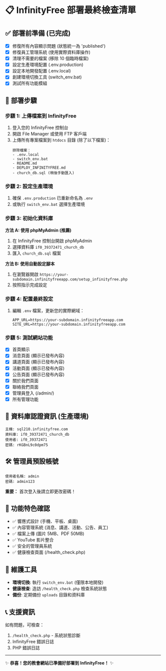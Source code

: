 # 📋 InfinityFree 部署最終檢查清單

## ✅ 部署前準備 (已完成)
- [x] 修復所有內容顯示問題 (狀態統一為 'published')
- [x] 修復員工管理系統 (使用實際資料庫操作)
- [x] 清理不需要的檔案 (移除 10 個臨時檔案)
- [x] 設定生產環境配置 (.env.production)
- [x] 設定本地開發配置 (.env.local)
- [x] 創建環境切換工具 (switch_env.bat)
- [x] 測試所有功能模組

## 🚀 部署步驟

### 步驟 1: 上傳檔案到 InfinityFree
1. 登入您的 InfinityFree 控制台
2. 開啟 File Manager 或使用 FTP 客戶端
3. 上傳所有專案檔案到 `htdocs` 目錄 (除了以下檔案)：
   ```
   排除檔案：
   - .env.local
   - switch_env.bat
   - README.md
   - DEPLOY_INFINITYFREE.md
   - church_db.sql (稍後手動匯入)
   ```

### 步驟 2: 設定生產環境
1. 確保 `.env.production` 已重新命名為 `.env`
2. 或執行 `switch_env.bat` 選擇生產環境

### 步驟 3: 初始化資料庫
**方法 A: 使用 phpMyAdmin (推薦)**
1. 在 InfinityFree 控制台開啟 phpMyAdmin
2. 選擇資料庫 `if0_39372471_church_db`
3. 匯入 `church_db.sql` 檔案

**方法 B: 使用自動設定腳本**
1. 在瀏覽器開啟 `https://your-subdomain.infinityfreeapp.com/setup_infinityfree.php`
2. 按照指示完成設定

### 步驟 4: 配置最終設定
1. 編輯 `.env` 檔案，更新您的實際網域：
   ```
   APP_URL=https://your-subdomain.infinityfreeapp.com
   SITE_URL=https://your-subdomain.infinityfreeapp.com
   ```

### 步驟 5: 測試網站功能
- [x] 首頁顯示
- [x] 消息頁面 (顯示已發布內容)
- [x] 講道頁面 (顯示已發布內容)
- [x] 活動頁面 (顯示已發布內容)
- [x] 公告頁面 (顯示已發布內容)
- [x] 關於我們頁面
- [x] 聯絡我們頁面
- [x] 管理員登入 (/admin/)
- [x] 所有管理功能

## 📂 資料庫認證資訊 (生產環境)
```
主機: sql210.infinityfree.com
資料庫: if0_39372471_church_db
使用者: if0_39372471
密碼: rKGBnL9c0dpm75
```

## 🛠️ 管理員預設帳號
```
使用者名稱: admin
密碼: admin123
```
**重要：** 首次登入後請立即更改密碼！

## 📱 功能特色確認
- ✅ 響應式設計 (手機、平板、桌面)
- ✅ 內容管理系統 (消息、講道、活動、公告、員工)
- ✅ 檔案上傳 (圖片 5MB、PDF 50MB)
- ✅ YouTube 影片整合
- ✅ 安全的管理員系統
- ✅ 健康檢查頁面 (/health_check.php)

## 🔧 維護工具
- **環境切換**: 執行 `switch_env.bat` (僅限本地開發)
- **健康檢查**: 造訪 `/health_check.php` 檢查系統狀態
- **備份**: 定期備份 `uploads` 目錄和資料庫

## 📞 支援資訊
如有問題，可檢查：
1. `/health_check.php` - 系統狀態診斷
2. InfinityFree 錯誤日誌
3. PHP 錯誤日誌

---
✨ **恭喜！您的教會網站已準備好部署到 InfinityFree！** ✨
